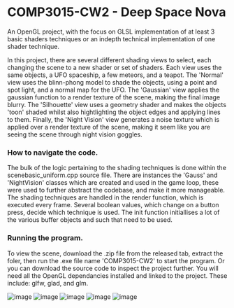 # COMP3015-CW2 - Deep Space Nova
An OpenGL project, with the focus on GLSL implementation of at least 3 basic
shaders techniques or an indepth technical implementation of one shader technique. <br> 

In this project, there are several different shading views to select, each changing 
the scene to a new shader or set of shaders. Each view uses the same objects, a UFO spaceship, 
a few meteors, and a teapot. The 'Normal' view uses the blinn-phong model to shade the objects, 
using a point and spot light, and a normal map for the UFO. The 'Gaussian' view applies the 
gaussian function to a render texture of the scene, making the final image blurry. The 
'Silhouette' view uses a geometry shader and makes the objects 'toon' shaded whilst 
also hightlighting the object edges and applying lines to them. Finally, the 'Night Vision' 
view generates a noise texture which is applied over a render texture of the scene, making 
it seem like you are seeing the scene through night vision goggles.

### How to navigate the code.
The bulk of the logic pertaining to the shading techniques is done within the 
scenebasic_uniform.cpp source file. There are instances the 'Gauss' and 'NightVision' 
classes which are created and used in the game loop, these were used to further abstract 
the codebase, and make it more manageable. The shading techniques are handled in the 
render function, which is executed every frame. Several boolean values, which change 
on a button press, decide which technique is used. The init function initiallises 
a lot of the various buffer objects and such that need to be used.

### Running the program.
To view the scene, download the .zip file from the released tab, extract the foler, 
then run the .exe file name 'COMP3015-CW2' to start the program. Or you can download 
the source code to inspect the project further. You will need all the OpenGL 
dependancies installed and linked to the project. These include: glfw, glad, and glm.

![image](https://user-images.githubusercontent.com/55700734/168471860-9219d64f-abf5-4345-8633-5162d0f75487.png)
![image](https://user-images.githubusercontent.com/55700734/168471914-777f4e62-449c-438c-8b01-2cb4de4a3537.png)
![image](https://user-images.githubusercontent.com/55700734/168471946-6ec9d5e2-db32-4d74-a534-9eeb834bb86c.png)
![image](https://user-images.githubusercontent.com/55700734/168471958-8503104e-51b9-4b43-993d-10111ef0aee9.png)
![image](https://user-images.githubusercontent.com/55700734/168471976-63e7a8ec-28e3-4107-aa6c-4b93f77384b3.png)
